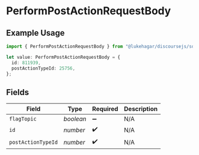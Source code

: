 # PerformPostActionRequestBody

## Example Usage

```typescript
import { PerformPostActionRequestBody } from "@lukehagar/discoursejs/sdk/models/operations";

let value: PerformPostActionRequestBody = {
  id: 811939,
  postActionTypeId: 25756,
};
```

## Fields

| Field              | Type               | Required           | Description        |
| ------------------ | ------------------ | ------------------ | ------------------ |
| `flagTopic`        | *boolean*          | :heavy_minus_sign: | N/A                |
| `id`               | *number*           | :heavy_check_mark: | N/A                |
| `postActionTypeId` | *number*           | :heavy_check_mark: | N/A                |